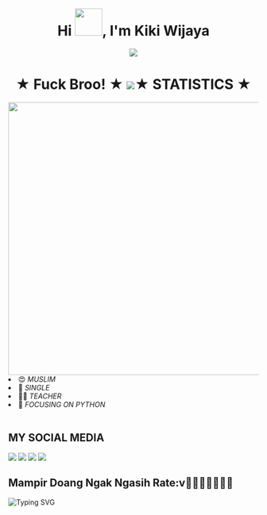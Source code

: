 <h1 align="center">Hi <img src="https://github.com/mitul3737/mitul3737/blob/main/Wave.gif" height="55px" width="55px">, I'm Kiki Wijaya</h1>
<p align="center">
<img src="https://readme-typing-svg.demolab.com/?lines=Hello+Do+you+know+with+me!;I'm+Handsome+You+Know!;My+Call+Is+Boki;Nice+to+meet+you&font=Fira%20Code&center=true&width=380&height=50&duration=4000&pause=1000">

</p>
<h1 align="center">★ Fuck Broo! ★ <img src="https://github.com/mitul3737/mitul3737/blob/main/mituls code.gif"
<h1 align="center">★ STATISTICS ★</i></b></h3>
<a href="https://github.com/Hunter-alamin"><img width=550 src="https://github-profile-trophy.vercel.app/?username=Hunter-alamin&theme=dracula&no-frame=true&title=Followers,Stars,Commit,Repository,Issues"/></a>
<li> 😍 <i> MUSLIM</i></li>
<li> 🌚 <i> SINGLE</i></li>
<li> 👩‍💻 <i> TEACHER</i></li>
<li> 🌟 <i> FOCUSING ON PYTHON</i></li><br>

## MY SOCIAL MEDIA
[![](https://img.shields.io/badge/Github-black?logo=Github&logoColor=black&labelColor=white)](https://github.com/kiki-boki) [![](https://img.shields.io/badge/Telegram-blue?logo=Telegram&logoColor=red&labelColor=white)](https://t.me/bokiofficial8)
[![](https://img.shields.io/badge/Instagram-red?logo=Instagram&logoColor=red&labelColor=white)](https://www.instagram.com/bokiofficial88) [![](https://img.shields.io/badge/Whatsapp-CHAT-red?logo=Whatsapp&logoColor=Brightgreen&labelColor=white)](https://wa.me/+6283192495253?text=Asalamualaikum+kak+Kiki+ganteng)
## Mampir Doang Ngak Ngasih Rate:v🌟🌟🌟🌟🌟🌟🌟
![Typing SVG](https://readme-typing-svg.herokuapp.com?lines=THANK+YOU+FOR+ATTENDING....!+)
